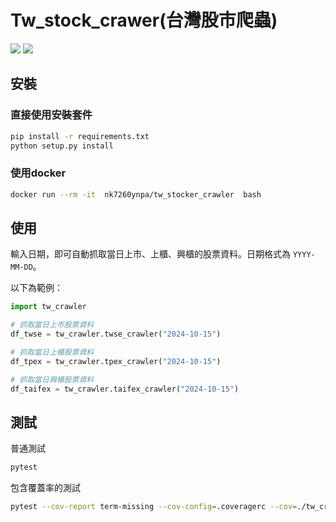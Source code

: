 # Tw_stock_crawer(台灣股市爬蟲)
![](https://img.shields.io/static/v1?label=python&message=3.8>=&color=blue)
[![](https://img.shields.io/static/v1?label=license&message=MIT&color=green)](./License.txt)

## 安裝

### 直接使用安裝套件
```bash
pip install -r requirements.txt
python setup.py install
```

### 使用docker
```bash
docker run --rm -it  nk7260ynpa/tw_stocker_crawler  bash
```

## 使用

輸入日期，即可自動抓取當日上市、上櫃、興櫃的股票資料。日期格式為 `YYYY-MM-DD`。

以下為範例：

```python
import tw_crawler

# 抓取當日上市股票資料
df_twse = tw_crawler.twse_crawler("2024-10-15")

# 抓取當日上櫃股票資料
df_tpex = tw_crawler.tpex_crawler("2024-10-15")

# 抓取當日興櫃股票資料
df_taifex = tw_crawler.taifex_crawler("2024-10-15")
```

## 測試
普通測試
```bash
pytest
```
包含覆蓋率的測試
```bash
pytest --cov-report term-missing --cov-config=.coveragerc --cov=./tw_crawler test/
```
